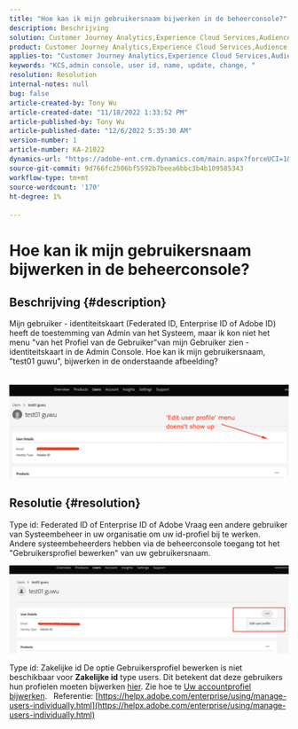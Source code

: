 ```yaml
---
title: "Hoe kan ik mijn gebruikersnaam bijwerken in de beheerconsole?"
description: Beschrijving
solution: Customer Journey Analytics,Experience Cloud Services,Audience Manager,Experience Cloud,Analytics,Target,Admin
product: Customer Journey Analytics,Experience Cloud Services,Audience Manager,Experience Cloud,Analytics,Target,Admin
applies-to: "Customer Journey Analytics,Experience Cloud Services,Audience Manager,Experience Cloud,Analytics,Target,Admin"
keywords: "KCS,admin console, user id, name, update, change, "
resolution: Resolution
internal-notes: null
bug: false
article-created-by: Tony Wu
article-created-date: "11/18/2022 1:33:52 PM"
article-published-by: Tony Wu
article-published-date: "12/6/2022 5:35:30 AM"
version-number: 1
article-number: KA-21022
dynamics-url: "https://adobe-ent.crm.dynamics.com/main.aspx?forceUCI=1&pagetype=entityrecord&etn=knowledgearticle&id=287e17a0-4567-ed11-9561-6045bd006e5a"
source-git-commit: 9d766fc2506bf5592b7beea6bbc3b4b109585343
workflow-type: tm+mt
source-wordcount: '170'
ht-degree: 1%

---
```


# Hoe kan ik mijn gebruikersnaam bijwerken in de beheerconsole?

## Beschrijving {#description}

Mijn gebruiker - identiteitskaart (Federated ID, Enterprise ID of Adobe ID) heeft de toestemming van Admin van het Systeem, maar ik kon niet het menu &quot;van het Profiel van de Gebruiker&quot;van mijn Gebruiker zien - identiteitskaart in de Admin Console. Hoe kan ik mijn gebruikersnaam, &quot;test01 guwu&quot;, bijwerken in de onderstaande afbeelding?<br><br>
<br>![](assets/___1e4dbfc1-4667-ed11-9561-6045bd006e5a___.png)

## Resolutie {#resolution}


Type id: Federated ID of Enterprise ID of Adobe Vraag een andere gebruiker van Systeembeheer in uw organisatie om uw id-profiel bij te werken. Andere systeembeheerders hebben via de beheerconsole toegang tot het &quot;Gebruikersprofiel bewerken&quot; van uw gebruikersnaam.

![](assets/5d528b6b-4667-ed11-9561-6045bd006e5a.png)



Type id: Zakelijke id De optie Gebruikersprofiel bewerken is niet beschikbaar voor <b>Zakelijke id</b> type users. Dit betekent dat deze gebruikers hun profielen moeten bijwerken [hier](https://account.adobe.com/profile). Zie hoe te [Uw accountprofiel bijwerken](https://helpx.adobe.com/manage-account/using/edit-adobe-account-personal-profile.html).
 
Referentie:
[https://helpx.adobe.com/enterprise/using/manage-users-individually.html](https://helpx.adobe.com/enterprise/using/manage-users-individually.html)
